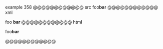 example 358
@@@@@@@@@@@@ src
foo**bar**
@@@@@@@@@@@@ xml
<?xml version="1.0" encoding="UTF-8"?>
<!DOCTYPE document SYSTEM "CommonMark.dtd">
<document xmlns="http://commonmark.org/xml/1.0">
  <paragraph>
    <text>foo</text>
    <strong>
      <text>bar</text>
    </strong>
  </paragraph>
</document>
@@@@@@@@@@@@ html
<p>foo<strong>bar</strong></p>
@@@@@@@@@@@@
